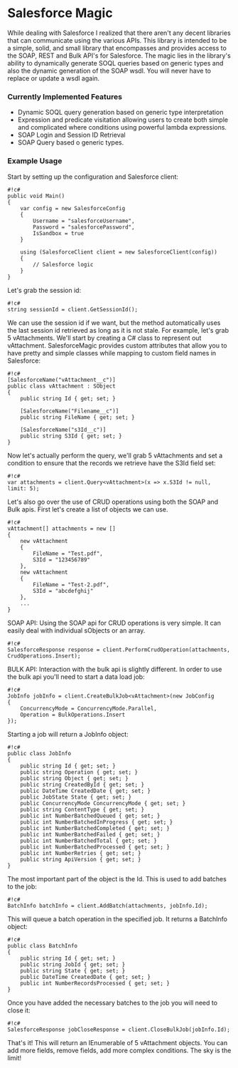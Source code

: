 # Salesforce Magic

While dealing with Salesforce I realized that there aren't any decent libraries that can communicate using the various APIs. This library is intended to be a simple, solid, and small library that encompasses and provides access to the SOAP, REST and Bulk API's for Salesforce. The magic lies in the library's ability to dynamically generate SOQL queries based on generic types and also the dynamic generation of the SOAP wsdl. You will never have to replace or update a wsdl again.

### Currently Implemented Features ###
* Dynamic SOQL query generation based on generic type interpretation
* Expression and predicate visitation allowing users to create both simple and complicated where conditions using powerful lambda expressions.
* SOAP Login and Session ID Retrieval
* SOAP Query based o generic types.

### Example Usage ###

Start by setting up the configuration and Salesforce client:

```
#!c#
public void Main()
{
    var config = new SalesforceConfig
    {
        Username = "salesforceUsername",
        Password = "salesforcePassword",
        IsSandbox = true
    }

    using (SalesforceClient client = new SalesforceClient(config))
    {
        // Salesforce logic
    }     
}
```

Let's grab the session id:

```
#!c#
string sessionId = client.GetSessionId();
```

We can use the session id if we want, but the method automatically uses the last session id retrieved as long as it is not stale. For example, let's grab 5 vAttachments. We'll start by creating a C# class to represent out vAttachment. SalesforceMagic provides custom attributes that allow you to have pretty and simple classes while mapping to custom field names in Salesforce:

```
#!c#
[SalesforceName("vAttachment__c")]
public class vAttachment : SObject
{
    public string Id { get; set; }

    [SalesforceName("Filename__c")]
    public string FileName { get; set; }

    [SalesforceName("s3Id__c")]
    public string S3Id { get; set; }
}
```

Now let's actually perform the query, we'll grab 5 vAttachments and set a condition to ensure that the records we retrieve have the S3Id field set:

```
#!c#
var attachments = client.Query<vAttachment>(x => x.S3Id != null, limit: 5);
```

Let's also go over the use of CRUD operations using both the SOAP and Bulk apis.
First let's create a list of objects we can use.

```
#!c#
vAttachment[] attachments = new []
{
    new vAttachment
    {
        FileName = "Test.pdf",
        S3Id = "123456789"
    },
    new vAttachment
    {
        FileName = "Test-2.pdf",
        S3Id = "abcdefghij"
    },
    ...
}
```

SOAP API: Using the SOAP api for CRUD operations is very simple. It can easily deal with individual sObjects or an array.

```
#!c#
SalesforceResponse response = client.PerformCrudOperation(attachments, CrudOperations.Insert);
```

BULK API: Interaction with the bulk api is slightly different. In order to use the bulk api you'll need to start a data load job:

```
#!c#
JobInfo jobInfo = client.CreateBulkJob<vAttachment>(new JobConfig
{
    ConcurrencyMode = ConcurrencyMode.Parallel,
    Operation = BulkOperations.Insert
});
```

Starting a job will return a JobInfo object:

```
#!c#
public class JobInfo
{
    public string Id { get; set; }
    public string Operation { get; set; }
    public string Object { get; set; }
    public string CreatedById { get; set; }
    public DateTime CreatedDate { get; set; }
    public JobState State { get; set; }
    public ConcurrencyMode ConcurrencyMode { get; set; }
    public string ContentType { get; set; }
    public int NumberBatchedQueued { get; set; }
    public int NumberBatchedInProgress { get; set; }
    public int NumberBatchedCompleted { get; set; }
    public int NumberBatchedFailed { get; set; }
    public int NumberBatchedTotal { get; set; }
    public int NumberBatchedProcessed { get; set; }
    public int NumberRetries { get; set; }
    public string ApiVersion { get; set; }
}
```

The most important part of the object is the Id. This is used to add batches to the job:

```
#!c#
BatchInfo batchInfo = client.AddBatch(attachments, jobInfo.Id);
```

This will queue a batch operation in the specified job. It returns a BatchInfo object:

```
#!c#
public class BatchInfo
{
    public string Id { get; set; }
    public string JobId { get; set; }
    public string State { get; set; }
    public DateTime CreatedDate { get; set; }
    public int NumberRecordsProcessed { get; set; }
}
```

Once you have added the necessary batches to the job you will need to close it:

```
#!c#
SalesforceResponse jobCloseResponse = client.CloseBulkJob(jobInfo.Id);
```

That's it! This will return an IEnumerable of 5 vAttachment objects. You can add more fields, remove fields, add more complex conditions. The sky is the limit!